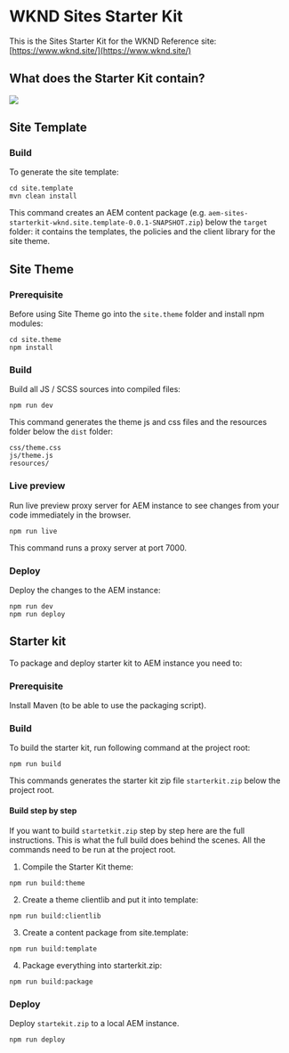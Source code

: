 # WKND Sites Starter Kit

This is the Sites Starter Kit for the WKND Reference site: [https://www.wknd.site/](https://www.wknd.site/)

## What does the Starter Kit contain?

<img src="https://user-images.githubusercontent.com/143527/89645292-c1313b80-d8b9-11ea-9ec4-3af8e8b1c92b.png" />

## Site Template

### Build

To generate the site template:
```
cd site.template
mvn clean install
```
This command creates an AEM content package (e.g. `aem-sites-starterkit-wknd.site.template-0.0.1-SNAPSHOT.zip`) below the `target` folder: it contains the templates, the policies and the client library for the site theme.

## Site Theme

### Prerequisite

Before using Site Theme go into the `site.theme` folder and install npm modules:

```
cd site.theme
npm install
```

### Build

Build all JS / SCSS sources into compiled files:

```
npm run dev
```
This command generates the theme js and css files and the resources folder below the `dist` folder:
```
css/theme.css
js/theme.js
resources/
```

### Live preview

Run live preview proxy server for AEM instance to see changes from your code immediately in the browser.

```
npm run live
```
This command runs a proxy server at port 7000.

### Deploy

Deploy the changes to the AEM instance:
```
npm run dev
npm run deploy
```

## Starter kit

To package and deploy starter kit to AEM instance you need to:

### Prerequisite

Install Maven (to be able to use the packaging script).

### Build

To build the starter kit, run following command at the project root:

```
npm run build
```
This commands generates the starter kit zip file `starterkit.zip` below the project root.

#### Build step by step

If you want to build `startetkit.zip` step by step here are the full instructions. This is what the full build does behind the scenes.
All the commands need to be run at the project root.

1. Compile the Starter Kit theme:
```
npm run build:theme
```

2. Create a theme clientlib and put it into template:
```
npm run build:clientlib
```

3. Create a content package from site.template:
```
npm run build:template
```

4. Package everything into starterkit.zip:
```
npm run build:package
```

### Deploy

Deploy `startekit.zip` to a local AEM instance.

```
npm run deploy
```
